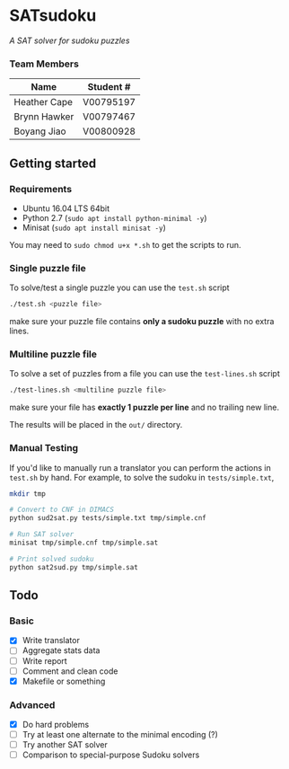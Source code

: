 # SATsudoku

*A SAT solver for sudoku puzzles*

### Team Members

| Name         | Student #  |
| ---          | ---        |
| Heather Cape |  V00795197 |
| Brynn Hawker |  V00797467 |
| Boyang Jiao  |  V00800928 |


## Getting started

### Requirements

* Ubuntu 16.04 LTS 64bit
* Python 2.7 (`sudo apt install python-minimal -y`)
* Minisat (`sudo apt install minisat -y`)

You may need to `sudo chmod u+x *.sh` to get the scripts to run.

### Single puzzle file

To solve/test a single puzzle you can use the `test.sh` script

```bash
./test.sh <puzzle file>
```

make sure your puzzle file contains **only a sudoku puzzle** with no extra lines.

### Multiline puzzle file

To solve a set of puzzles from a file you can use the `test-lines.sh` script

```bash
./test-lines.sh <multiline puzzle file>
```

make sure your file has **exactly 1 puzzle per line** and no trailing new line.

The results will be placed in the `out/` directory.

### Manual Testing

If you'd like to manually run a translator you can perform the actions in `test.sh` by hand. For example, to solve the sudoku in `tests/simple.txt`,

```bash
mkdir tmp

# Convert to CNF in DIMACS
python sud2sat.py tests/simple.txt tmp/simple.cnf

# Run SAT solver
minisat tmp/simple.cnf tmp/simple.sat

# Print solved sudoku
python sat2sud.py tmp/simple.sat
```

## Todo

### Basic
 * [x] Write translator
 * [ ] Aggregate stats data
 * [ ] Write report
 * [ ] Comment and clean code
 * [x] Makefile or something

### Advanced

 * [x] Do hard problems
 * [ ] Try at least one alternate to the minimal encoding (?)
 * [ ] Try another SAT solver
 * [ ] Comparison to special-purpose Sudoku solvers
